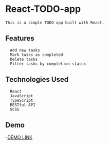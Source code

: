 # React-TODO-app

    This is a simple TODO app built with React.

  ## Features
      Add new tasks
      Mark tasks as completed
      Delete tasks
      Filter tasks by completion status
  
  ## Technologies Used
      React
      JavaScript
      TypeScript
      RESTful API
      SCSS
  
  ## Demo

-[DEMO LINK](https://Ambulence.github.io/react_todo-app-with-api/) 
